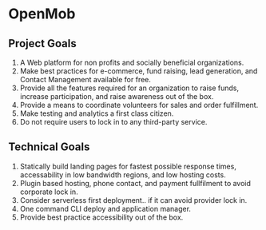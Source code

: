 # OpenMob

## Project Goals

1. A Web platform for non profits and socially beneficial organizations.
2. Make best practices for e-commerce, fund raising, lead generation, and
   Contact Management available for free.
3. Provide all the features required for an organization to raise funds,
   increase participation, and raise awareness out of the box.
4. Provide a means to coordinate volunteers for sales and order fulfillment.
5. Make testing and analytics a first class citizen.
6. Do not require users to lock in to any third-party service.

## Technical Goals

1. Statically build landing pages for fastest possible response times,
   accessability in low bandwidth regions, and low hosting costs.
2. Plugin based hosting, phone contact, and payment fullfilment to avoid
   corporate lock in.
3. Consider serverless first deployment.. if it can avoid provider lock in.
4. One command CLI deploy and application manager.
5. Provide best practice accessibility out of the box.
